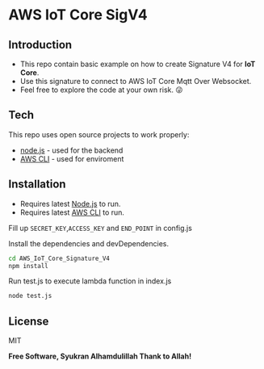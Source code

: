 # AWS IoT Core SigV4 
## Introduction 
- This repo contain basic example on how to create Signature V4 for **IoT Core**.
- Use this signature to connect to AWS IoT Core Mqtt Over Websocket.
- Feel free to explore the code at your own risk. :stuck_out_tongue_winking_eye:

## Tech
This repo uses open source projects to work properly:
- [node.js] - used for the backend
- [AWS CLI] - used for enviroment

## Installation
- Requires latest [Node.js][node.js] to run.
- Requires latest [AWS CLI][AWS CLI] to run.

Fill up `SECRET_KEY`,`ACCESS_KEY` and `END_POINT` in config.js

Install the dependencies and devDependencies.
```sh
cd AWS_IoT_Core_Signature_V4
npm install
```

Run test.js to execute lambda function in index.js
```sh
node test.js
```


## License
MIT

**Free Software, Syukran Alhamdulillah Thank to Allah!**
    
   [awssdk]: <https://docs.aws.amazon.com/AWSJavaScriptSDK/latest/AWS/Rekognition.html>
   [node.js]: <http://nodejs.org>
   [SAM CLI]: <https://docs.aws.amazon.com/serverless-application-model/latest/developerguide/serverless-sam-cli-install.html>
   [AWS CLI]: <https://docs.aws.amazon.com/cli/latest/userguide/install-cliv2.html>
